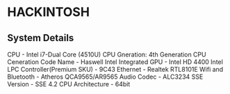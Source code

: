 # HACKINTOSH

## System Details
CPU - Intel i7-Dual Core (4510U)
CPU Gneration: 4th Generation
CPU Ceneration Code Name - Haswell
Intel Integrated GPU - Intel HD 4400
Intel LPC Controller(Premium SKU) - 9C43
Ethernet - Realtek RTL8101E
Wifi and Bluetooth - Atheros QCA9565/AR9565
Audio Codec - ALC3234
SSE Version - SSE 4.2
CPU Architecture - 64bit
